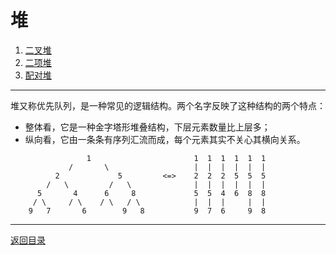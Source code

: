 # 堆
 1. [二叉堆](06-A.md)
 2. [二项堆](06-B.md)
 3. [配对堆](06-C.md)

___
堆又称优先队列，是一种常见的逻辑结构。两个名字反映了这种结构的两个特点：

 * 整体看，它是一种金字塔形堆叠结构，下层元素数量比上层多；
 * 纵向看，它由一条条有序列汇流而成，每个元素其实不关心其横向关系。

```
	             1                       1  1  1  1  1  1
	         /       \                   |  |  |  |  |  |
	      2             5         <=>    2  2  2  5  5  5
	    /   \         /   \              |  |  |  |  |  |
	  5       4      6     8             5  5  4  6  8  8
	 / \     / \    / \   / \            |  |  |     |  |
	9   7       6        9   8           9  7  6     9  8
```

---
[返回目录](../index.md)
